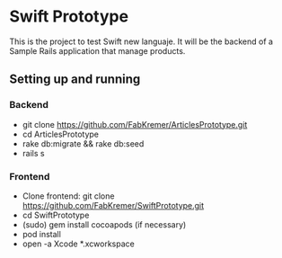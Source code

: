 Swift Prototype
=======

This is the project to test Swift new languaje.
It will be the backend of a Sample Rails application that manage products.

## Setting up and running

### Backend

- git clone https://github.com/FabKremer/ArticlesPrototype.git
- cd ArticlesPrototype
- rake db:migrate && rake db:seed
- rails s

### Frontend

- Clone frontend: git clone https://github.com/FabKremer/SwiftPrototype.git
- cd SwiftPrototype
- (sudo) gem install cocoapods (if necessary)
- pod install
- open -a Xcode *.xcworkspace
